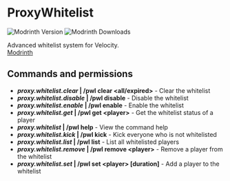 # ProxyWhitelist

![Modrinth Version](https://img.shields.io/modrinth/v/proxywhitelist?style=for-the-badge)
![Modrinth Downloads](https://img.shields.io/modrinth/dt/proxywhitelist?style=for-the-badge)

Advanced whitelist system for Velocity. \
[Modrinth](https://modrinth.com/plugin/proxywhitelist)

## Commands and permissions

- ***proxy.whitelist.clear* | /pwl clear \<all/expired\>** - Clear the whitelist
- ***proxy.whitelist.disable* | /pwl disable** - Disable the whitelist
- ***proxy.whitelist.enable* | /pwl enable** - Enable the whitelist
- ***proxy.whitelist.get* | /pwl get \<player\>** - Get the whitelist status of a player
- ***proxy.whitelist* | /pwl help** - View the command help
- ***proxy.whitelist.kick* | /pwl kick** - Kick everyone who is not whitelisted
- ***proxy.whitelist.list* | /pwl list** - List all whitelisted players
- ***proxy.whitelist.remove* | /pwl remove \<player\>** - Remove a player from the whitelist
- ***proxy.whitelist.set* | /pwl set \<player\> \[duration\]** - Add a player to the whitelist
